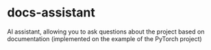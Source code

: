 # docs-assistant
AI assistant, allowing you to ask questions about the project based on documentation (implemented on the example of the PyTorch project)
